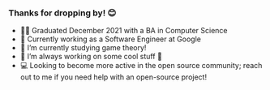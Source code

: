 ### Thanks for dropping by! 😊
- 👨‍🎓 Graduated December 2021 with a BA in Computer Science
- :office: Currently working as a Software Engineer at Google
- 🌱 I’m currently studying game theory!
- 🔭 I’m always working on some cool stuff :rocket:
- 💻 Looking to become more active in the open source community; reach out to me if you need help with an open-source project!
